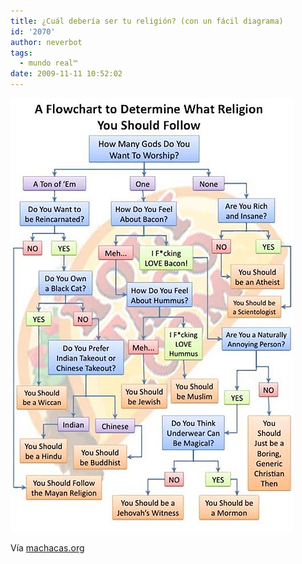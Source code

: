 ```yaml
---
title: ¿Cuál debería ser tu religión? (con un fácil diagrama)
id: '2070'
author: neverbot
tags:
  - mundo real™
date: 2009-11-11 10:52:02
---
```


![200911111050.jpg](./cual-deberia-ser-tu-religion-con-un-facil-diagrama/200911111050.jpg)

Vía [machacas.org](http://www.machacas.org/grafico-para-elegir-religion)
